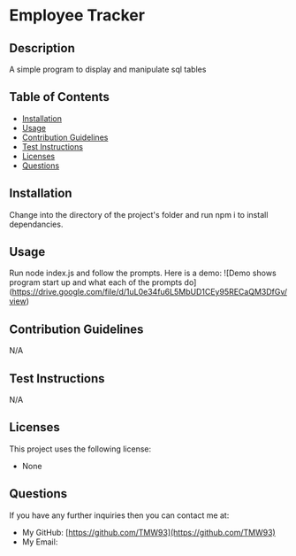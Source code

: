 # Employee Tracker

## Description
A simple program to display and manipulate sql tables

## Table of Contents
- [Installation](#installation)
- [Usage](#usage)
- [Contribution Guidelines](#contribution-guidelines)
- [Test Instructions](#test-instructions)
- [Licenses](#licenses)
- [Questions](#questions)

## Installation
Change into the directory of the project's folder and run npm i to install dependancies.

## Usage
Run node index.js and follow the prompts. Here is a demo:
![Demo shows program start up and what each of the prompts do]
(https://drive.google.com/file/d/1uL0e34fu6L5MbUD1CEy95RECaQM3DfGv/view)

## Contribution Guidelines
N/A

## Test Instructions
N/A

## Licenses
This project uses the following license:
- None

## Questions
If you have any further inquiries then you can contact me at:
- My GitHub: [https://github.com/TMW93](https://github.com/TMW93)
- My Email: 
    